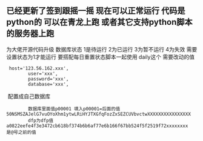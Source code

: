 ## 已经更新了签到跟摇一摇 现在可以正常运行 代码是python的 可以在青龙上跑 或者其它支持python脚本的服务器上跑 

为大佬开源代码升级 数据库状态 1是待运行 2为已运行 3为暂不运行 4为失效 需要设置状态为1才能运行 要搭配每日重置状态脚本一起使用 daily这个
需要改动的值 

```
 host='123.56.162.xxx',
        user='xxx',
        password='xxx',
        database='xxx', 
```

​        配置成自己数据库 

```
        数据库里面值p00001 填入p00001=后面的值 50NSMSZAJelG7vuOYoXhm1ytwLRiHYJTXGfqFozZxSEZCUVbvctwXXXXXXXXXXXXXXXX
        dfp为dfp值 a0822eefe4f3e3472cb618bf374b6b6af77e6b166f67bb524f5f2519f72xxxxxxxx  是@号之前的值 
```


